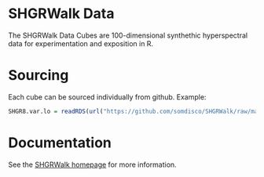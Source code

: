 # SHGRWalk Data

The SHGRWalk Data Cubes are 100-dimensional synthethic hyperspectral data for experimentation and exposition in R. 

# Sourcing 

Each cube can be sourced individually from github. Example: 

```r
SHGR8.var.lo = readRDS(url("https://github.com/somdisco/SHGRWalk/raw/master/SHGR_100d_8class_var100-500.rds"))
```

# Documentation 

See the [SHGRWalk homepage](https://somdisco.github.io/SHGRWalk/output/index.html) for more information. 







